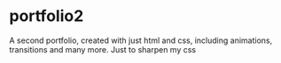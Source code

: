 # portfolio2
A second portfolio, created with just html and css, including animations, transitions and many more.
Just to sharpen my css 
